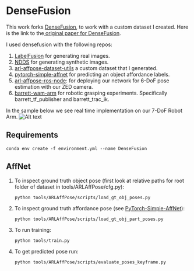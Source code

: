 # DenseFusion

This work forks [DenseFusion](https://github.com/j96w/DenseFusion), to work with a custom dataset I created. Here is the link to the[ original paper for DenseFusion](https://arxiv.org/abs/1901.04780). 

I used densefusion with the following repos:

1. [LabelFusion](https://github.com/RobotLocomotion/LabelFusion) for generating real images.
2. [NDDS](https://github.com/NVIDIA/Dataset_Synthesizer) for generating synthetic images.
3. [arl-affpose-dataset-utils](https://github.com/UW-Advanced-Robotics-Lab/arl-affpose-dataset-utils) a custom dataset that I generated.
4. [pytorch-simple-affnet](https://github.com/UW-Advanced-Robotics-Lab/pytorch-simple-affnet) for predicting an object affordance labels.
6. [arl-affpose-ros-node](https://github.com/UW-Advanced-Robotics-Lab/arl-affpose-ros-node): for deploying our network for 6-DoF pose estimation with our ZED camera.
7. [barrett-wam-arm](https://github.com/UW-Advanced-Robotics-Lab/barrett-wam-arm) for robotic grasping experiments. Specifically barrett_tf_publisher and barrett_trac_ik. 

In the sample below we see real time implementation on our 7-DoF Robot Arm.
![Alt text](samples/demo.gif?raw=true "Title")

## Requirements
   ```
   conda env create -f environment.yml --name DenseFusion
   ```

## AffNet
1. To inspect ground truth object pose (first look at relative paths for root folder of dataset in tools/ARLAffPose/cfg.py):
   ```
   python tools/ARLAffPose/scripts/load_gt_obj_poses.py
   ```
1. To inspect ground truth affordance pose (see [PyTorch-Simple-AffNet](https://github.com/akeaveny/PyTorch-Simple-AffNet/blob/master/README.md)):
   ```
   python tools/ARLAffPose/scripts/load_gt_obj_part_poses.py
   ```
3. To run training:
   ```
   python tools/train.py
   ```
4. To get predicted pose run:
   ```
   python tools/ARLAffPose/scripts/evaluate_poses_keyframe.py
   ```
